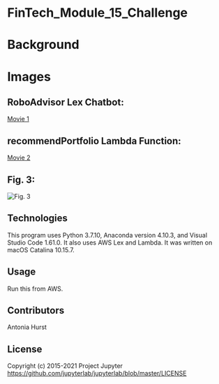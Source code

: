 # FinTech_Module_15_Challenge

# Background


# Images

## RoboAdvisor Lex Chatbot: 

[Movie 1](https://github.com/toniahurst/FinTech_Module_15_Challenge/blob/main/TH_Clip_1_Mod_15.mov)

## recommendPortfolio Lambda Function: 

[Movie 2](https://github.com/toniahurst/FinTech_Module_15_Challenge/blob/main/TH_lambda_and_lex.mov)

## Fig. 3: 

![Fig. 3]()



## Technologies

This program uses Python 3.7.10, Anaconda version 4.10.3, and Visual Studio Code 1.61.0. It also uses AWS Lex and Lambda. It was written on macOS Catalina 10.15.7.

## Usage

Run this from AWS.

## Contributors

Antonia Hurst

## License
Copyright (c) 2015-2021 Project Jupyter https://github.com/jupyterlab/jupyterlab/blob/master/LICENSE



